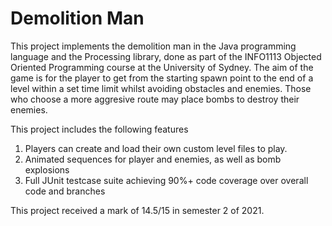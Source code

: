# Demolition Man

This project implements the demolition man in the Java programming language and the Processing library, done 
as part of the INFO1113 Objected Oriented Programming course at the University of Sydney. The aim of the game
is for the player to get from the starting spawn point to the end of a level within a set time limit
whilst avoiding obstacles and enemies. Those who choose a more aggresive route may place bombs to destroy their enemies.  

This project includes the following features
1. Players can create and load their own custom level files to play.
2. Animated sequences for player and enemies, as well as bomb explosions
3. Full JUnit testcase suite achieving 90%+ code coverage over overall code and branches

This project received a mark of 14.5/15 in semester 2 of 2021.
